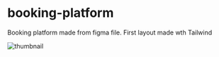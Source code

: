 # booking-platform
Booking platform made from figma file. First layout made wth Tailwind


![thumbnail](https://github.com/srdjan-gr/booking-platform/assets/84479630/57f2715e-2357-481c-8b72-6408774a50f2)
